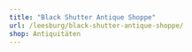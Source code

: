 ```yaml
---
title: "Black Shutter Antique Shoppe"
url: /leesburg/black-shutter-antique-shoppe/
shop: Antiquitäten
---
```

